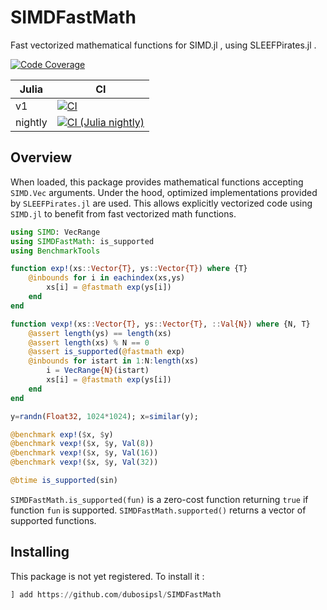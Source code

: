# SIMDFastMath

Fast vectorized mathematical functions for SIMD.jl , using SLEEFPirates.jl .

[![Code Coverage](https://codecov.io/gh/dubosipsl/SIMDFastMath/branch/master/graph/badge.svg)](https://codecov.io/gh/eschnett/SIMD.jl)


| Julia   | CI |
| ------- | -- |
| v1      | [![CI](https://github.com/dubosipsl/SIMDFastMath/actions/workflows/ci.yml/badge.svg)](https://github.com/dubosipsl/SIMDFastMath/actions/workflows/ci.yml) |
| nightly | [![CI (Julia nightly)](https://github.com/dubosipsl/SIMDFastMath/actions/workflows/ci_julia_nightly.yml/badge.svg)](https://github.com/dubosipsl/SIMDFastMath/actions/workflows/ci_julia_nightly.yml) |

## Overview

When loaded, this package provides mathematical functions accepting `SIMD.Vec` arguments. Under the hood, optimized implementations provided by `SLEEFPirates.jl` are used. This allows explicitly vectorized code using `SIMD.jl` to benefit from fast vectorized math functions.

```Julia
using SIMD: VecRange
using SIMDFastMath: is_supported
using BenchmarkTools

function exp!(xs::Vector{T}, ys::Vector{T}) where {T}
    @inbounds for i in eachindex(xs,ys)
        xs[i] = @fastmath exp(ys[i])
    end
end

function vexp!(xs::Vector{T}, ys::Vector{T}, ::Val{N}) where {N, T}
    @assert length(ys) == length(xs)
    @assert length(xs) % N == 0
    @assert is_supported(@fastmath exp)
    @inbounds for istart in 1:N:length(xs)
        i = VecRange{N}(istart)
        xs[i] = @fastmath exp(ys[i])
    end
end

y=randn(Float32, 1024*1024); x=similar(y);

@benchmark exp!($x, $y)
@benchmark vexp!($x, $y, Val(8))
@benchmark vexp!($x, $y, Val(16))
@benchmark vexp!($x, $y, Val(32))

@btime is_supported(sin)
```

`SIMDFastMath.is_supported(fun)` is a zero-cost function returning `true` if function `fun` is supported. `SIMDFastMath.supported()` returns a vector of supported functions.


## Installing

This package is not yet registered. To install it :
```Julia
] add https://github.com/dubosipsl/SIMDFastMath
```

